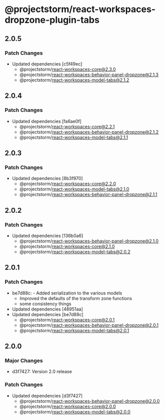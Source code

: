 # @projectstorm/react-workspaces-dropzone-plugin-tabs

## 2.0.5

### Patch Changes

- Updated dependencies [c5f49ec]
  - @projectstorm/react-workspaces-core@2.3.0
  - @projectstorm/react-workspaces-behavior-panel-dropzone@2.1.3
  - @projectstorm/react-workspaces-model-tabs@2.1.2

## 2.0.4

### Patch Changes

- Updated dependencies [fa6ae0f]
  - @projectstorm/react-workspaces-core@2.2.1
  - @projectstorm/react-workspaces-behavior-panel-dropzone@2.1.2
  - @projectstorm/react-workspaces-model-tabs@2.1.1

## 2.0.3

### Patch Changes

- Updated dependencies [8b3f970]
  - @projectstorm/react-workspaces-core@2.2.0
  - @projectstorm/react-workspaces-model-tabs@2.1.0
  - @projectstorm/react-workspaces-behavior-panel-dropzone@2.1.1

## 2.0.2

### Patch Changes

- Updated dependencies [136b0a6]
  - @projectstorm/react-workspaces-behavior-panel-dropzone@2.1.0
  - @projectstorm/react-workspaces-core@2.1.0
  - @projectstorm/react-workspaces-model-tabs@2.0.2

## 2.0.1

### Patch Changes

- be7d88c: - Added serialization to the various models
  - Improved the defaults of the transform zone functions
  - some consistency things
- Updated dependencies [48951aa]
- Updated dependencies [be7d88c]
  - @projectstorm/react-workspaces-core@2.0.1
  - @projectstorm/react-workspaces-behavior-panel-dropzone@2.0.1
  - @projectstorm/react-workspaces-model-tabs@2.0.1

## 2.0.0

### Major Changes

- d3f7427: Version 2.0 release

### Patch Changes

- Updated dependencies [d3f7427]
  - @projectstorm/react-workspaces-behavior-panel-dropzone@2.0.0
  - @projectstorm/react-workspaces-core@2.0.0
  - @projectstorm/react-workspaces-model-tabs@2.0.0
